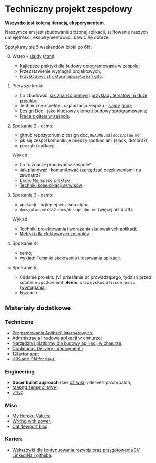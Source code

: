# Techniczny projekt zespołowy

**Wszystko jest kolejną iteracją, eksperymentem**.

Naszym celem jest zbudowanie złożonej aplikacji, szlifowanie naszych umiejętności, eksperymentować i bawić się dobrze:

Spotykamy się 5 weekendów (bloki po 6h):

0. Wstęp - [slajdy](00_wstep/index.pdf) ([html](00_wstep)):

   - Najlepsze praktyki dla budowy oprogramowania w zespole;
   - Przedstawienie wymagań projektowych;
   - [Przykładowa struktura repozytorium gita](00_example).

1. Pierwsze kroki:

   - Co zbudować: [jak znaleźć pomysł](https://github.com/wojciech11/se_techniczny_projekt_nowatorski/tree/master/01_finding_ideas) i [przykłady tematów na duże projekty](https://github.com/wojciech11/se_techniczny_projekt_nowatorski/tree/master/01_topic_examples);
   - Techniczne aspekty i organizacja zespołu - [slajdy](01_intro/slides.pdf) ([md](01_intro/slides.md));
   - [Design Doc](02_design_doc/README.md) - jako kluczowy element budowy oprogramowania;
   - [Praca z gitem w zespole](01_praca_z_gitem/README.md).

2. Spotkanie 2 - demo:

   - github repozytorium z design doc, `README.md` i `docs/plan.md`;
   - jak się zespół komunikuje między spotkaniami (slack, discord?);
   - początki aplikacji.

   Wykład:

   - Co to znaczy pracować w zespole?
   - Jak planować i komunikować (zarządzać oczekiwaniami) na zewnątrz?
   - [Demo Najlepsze praktyki](02_demo/README.md)
   - [Techniki komunikacji serwisów](02_srv_comm/README.md).

3. Spotkanie 3 - demo:

   - aplikacji - najlepiej wczesna alpha;
   - `docs/plan.md` oraz `docs/design_doc.md` (więcej niż draft).

   Wykład:

   - [Techniki projektowania i wdrażania skalowalnych aplikacji](03_projektowanie_i_wdrazanie/README.md);
   - [Metryki dla efektywnych zespołów](03_metrics/README.md).

4. Spotkanie 4:

   - demo;
   - wykład: [Techniki skalowania i testowania aplikacji](04_skalowanie_i_testowanie/README.md).

5. Spotkanie 5:

   - Oddanie projektu (v1 przesłanie do prowadzącego, tydzień przed ostatnim spotkaniem), **demo**, oraz dyskusja lesson learnt ([wymagania](05_oddanie_projektu/README.md));
   - Egzamin.

## Materiały dodatkowe

### Techniczne

- [Programowanie Aplikacji Internetowych](https://github.com/wojciech11/se_internet_app_development);
- [Administracja i budowa aplikacji w chmurze](https://github.com/wojciech11/se_cloud_app_administration_and_development);
- [Narzędzia i platformy dla budowy aplikacji w chmurze](https://github.com/wojciech11/cloud_dev_tools_and_platforms);
- [Continuous Delivery i deployment ](https://github.com/wojciech11/se_continuous_delivery_and_deployment);
- [12factor app](https://12factor.net/);
- [K8S and CN for devs](https://github.com/wojciech12/workshop_kubernetes_and_cloudnative).

### Engineering

- **tracer bullet approach** (see [c2 wiki](https://wiki.c2.com/?TracerBullets)) / deliver! patch/patch;
- [Making sense of MVP](https://blog.crisp.se/2016/01/25/henrikkniberg/making-sense-of-mvp);
- [v1/v2](https://katemats.com/blog/lean-software-development-build-v1s-and-v2s).

### Misc

- [My Heroku Values](https://gist.github.com/adamwiggins/5687294);
- [Writing with power](https://www.amazon.com/Writing-Power-Techniques-Mastering-Process/dp/0195120183);
- [Cal Newport blog](https://www.calnewport.com/blog/).

### Kariera

- [Wskazówki dla kontynuowania rozwoju oraz przygotowania CV, LinkedINa i githuba](https://github.com/wojciech11/se_career_hints_cv_linkedin_and_interviews).
